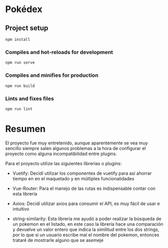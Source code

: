 # Pokédex

## Project setup
```
npm install
```

### Compiles and hot-reloads for development
```
npm run serve
```

### Compiles and minifies for production
```
npm run build
```

### Lints and fixes files
```
npm run lint
```

# Resumen
El proyecto fue muy entretenido, aunque aparentemente se vea muy sencillo siempre salen algunos problemas a la hora de configurar el proyecto como alguna incompatibilidad entre plugins.

Para el proyecto utilize las siguientes librerias o plugins:
-  Vuetify: Decidí utilizar los componentes de vuetify para así ahorrar tiempo en en el maquetado y en múltiples funcionalidades
  
-  Vue-Router: Para el manejo de las rutas es indispensable contar con esta librería
  
-  Axios: Decidí utilizar axios para consumir el API, es muy fácil de usar e intuitivo

-  string-similarity: Esta librería me ayudó a poder realizar la búsqueda de un pokemon en el listado, en este caso la librería hace una comparación y devuelve un valor entero que indica la similitud entre los dos strings, por lo que si un usuario escribe mal el nombre del pokemon, entonces trataré de mostrarle alguno que se asemeje